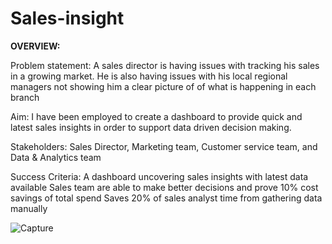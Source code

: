 # Sales-insight
**OVERVIEW:**

Problem statement: A sales director is having issues with tracking his sales in a growing market.
He is also having issues with his local regional managers not showing him a clear picture of of what is happening in each branch

Aim: I have been employed to create a dashboard to provide quick and latest sales insights in order to support data driven decision making.

Stakeholders: 
Sales Director,
Marketing team,
Customer service team, and
Data & Analytics team

Success Criteria:
A dashboard uncovering sales insights with latest data available
Sales team are able to make better decisions and prove 10% cost savings of total spend
Saves 20% of sales analyst time from gathering data manually

![Capture](https://user-images.githubusercontent.com/86573734/127403983-bc3868ff-3bf5-4ef2-a862-9e0f9331b626.PNG)
